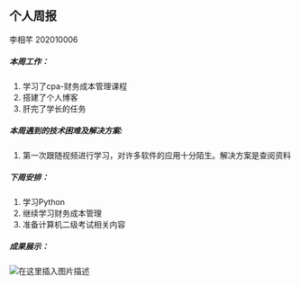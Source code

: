 ## 个人周报
李相芊 202010006
##### 本周工作：
1. 学习了cpa-财务成本管理课程
2. 搭建了个人博客
3. 肝完了学长的任务
##### 本周遇到的技术困难及解决方案:
1. 第一次跟随视频进行学习，对许多软件的应用十分陌生。解决方案是查阅资料
##### 下周安排：
1. 学习Python
2. 继续学习财务成本管理
3. 准备计算机二级考试相关内容
##### 成果展示：
![在这里插入图片描述](https://img-blog.csdnimg.cn/20210122223819143.jpg?x-oss-process=image/watermark,type_ZmFuZ3poZW5naGVpdGk,shadow_10,text_aHR0cHM6Ly9ibG9nLmNzZG4ubmV0L3FxXzUwMjE2Mjcw,size_16,color_FFFFFF,t_70)